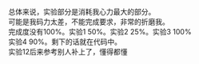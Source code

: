 总体来说，实验部分是消耗我心力最大的部分。\
可能是我码力太差，不能完成要求，非常的折磨我。\
完成度没有100%。实验1 50%。实验2 25%。实验3 100%\
实验4 90%。剩下的话就在代码中。\
实验12后来参考别人补上了，懂得都懂
